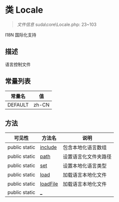 #  类 Locale

> *文件信息* suda\core\Locale.php: 23~103

I18N 国际化支持

## 描述

语言控制文件


## 常量列表
| 常量名  |  值|
|--------|----|
|DEFAULT | zh-CN | 






## 方法


| 可见性 | 方法名 | 说明 |
|--------|-------|------|
| public static|[include](Locale/include.md) | 包含本地化语言数组 |
| public static|[path](Locale/path.md) | 设置语言化文件夹路径 |
| public static|[set](Locale/set.md) | 设置本地化语言类型 |
| public static|[load](Locale/load.md) | 加载语言本地化文件 |
| public static|[loadFile](Locale/loadFile.md) | 加载语言本地化文件 |
| public static|[_](Locale/_.md) |  |
